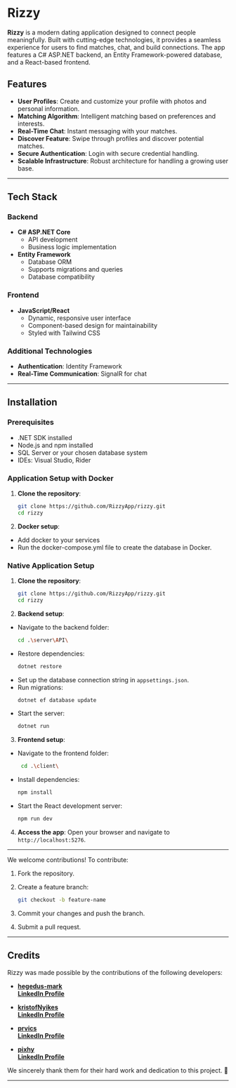 # Rizzy

**Rizzy** is a modern dating application designed to connect people meaningfully. Built with cutting-edge technologies, it provides a seamless experience for users to find matches, chat, and build connections. The app features a C# ASP.NET backend, an Entity Framework-powered database, and a React-based frontend.

## Features

- **User Profiles**: Create and customize your profile with photos and personal information.
- **Matching Algorithm**: Intelligent matching based on preferences and interests.
- **Real-Time Chat**: Instant messaging with your matches.
- **Discover Feature**: Swipe through profiles and discover potential matches.
- **Secure Authentication**: Login with secure credential handling.
- **Scalable Infrastructure**: Robust architecture for handling a growing user base.

---

## Tech Stack

### Backend
- **C# ASP.NET Core**
  - API development
  - Business logic implementation
- **Entity Framework**
  - Database ORM
  - Supports migrations and queries
  - Database compatibility

### Frontend
- **JavaScript/React**
  - Dynamic, responsive user interface
  - Component-based design for maintainability
  - Styled with Tailwind CSS

### Additional Technologies
- **Authentication**: Identity Framework
- **Real-Time Communication**: SignalR for chat

---

## Installation

### Prerequisites
- .NET SDK installed
- Node.js and npm installed
- SQL Server or your chosen database system
- IDEs: Visual Studio, Rider

### Application Setup with Docker

1. **Clone the repository**:
   ```bash
   git clone https://github.com/RizzyApp/rizzy.git
   cd rizzy
   ```
2. **Docker setup**:
- Add docker to your services
- Run the docker-compose.yml file to create the database in Docker.

### Native Application Setup

1. **Clone the repository**:
   ```bash
   git clone https://github.com/RizzyApp/rizzy.git
   cd rizzy
   ```

2. **Backend setup**:
 - Navigate to the backend folder:
   ```bash
   cd .\server\API\
   ```
 - Restore dependencies:
   ```bash
   dotnet restore
   ```
 - Set up the database connection string in `appsettings.json`.
 - Run migrations:
   ```bash
   dotnet ef database update
   ```
 - Start the server:
   ```bash
   dotnet run
   ```

3. **Frontend setup**:
 - Navigate to the frontend folder:
   ```bash
    cd .\client\
   ```
 - Install dependencies:
   ```bash
   npm install
   ```
 - Start the React development server:
   ```bash
   npm run dev
   ```

4. **Access the app**:
   Open your browser and navigate to `http://localhost:5276`.

---

We welcome contributions! To contribute:
1. Fork the repository.
2. Create a feature branch:
   ```bash
   git checkout -b feature-name
   ```

3. Commit your changes and push the branch.
4. Submit a pull request.


---

## Credits

Rizzy was made possible by the contributions of the following developers:

- **[hegedus-mark](https://github.com/hegedus-mark)**  
  **[LinkedIn Profile](https://www.linkedin.com/in/m%C3%A1rk-heged%C5%B1s-2a88332ba/)**

- **[kristofNyikes](https://github.com/kristofNyikes)**  
  **[LinkedIn Profile](https://www.linkedin.com/in/krist%C3%B3f-nyikes-31121133a/)**

- **[prvics](https://github.com/prvics)**  
  **[LinkedIn Profile](https://www.linkedin.com/in/pr%C3%A1vics-p%C3%A9ter-760265330/)**

- **[pixhy](https://github.com/pixhy)**  
  **[LinkedIn Profile](https://www.linkedin.com/in/tunde-bak/)**

We sincerely thank them for their hard work and dedication to this project. 🎉

---
